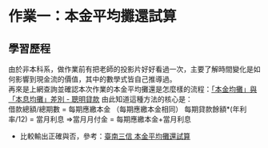 # 作業一：本金平均攤還試算
## 學習歷程
由於非本科系，做作業前有把老師的投影片好好看過一次，主要了解時間變化是如何影響到現金流的價值，其中的數學式皆自己推導過。 <br />
再來是上網查詢並確認本次作業的本金平均攤還是怎麼樣的流程：[「本金均攤」與「本息均攤」差別 - 聰明貸款](https://www.smartloan.com.tw/viewBlogDetail.do?kmId=45)
由此知道這種方法的核心是：<br />
借款總額/總期數 = 每期應繳本金 （每期應繳本金相同）
每期貸款餘額*(年利率/12) = 當月利息
=>當月月付金 = 每期應繳本金+當月利息 

* 比較輸出正確與否，參考：[臺南三信 本金平均攤還試算](https://ttc.scu.org.tw/memdca1.htm) <br />
